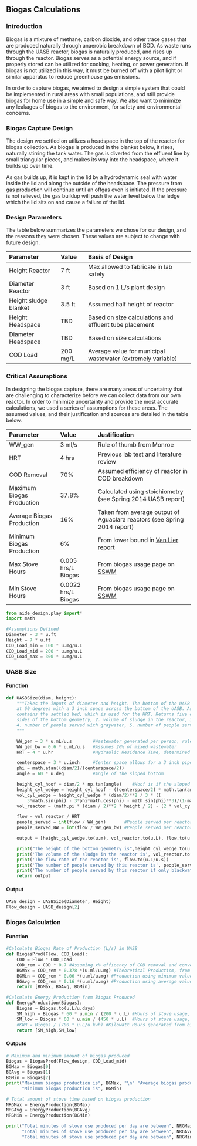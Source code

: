 ## Biogas Calculations

### Introduction
Biogas is a mixture of methane, carbon dioxide, and other trace gases that are produced naturally through anaerobic breakdown of BOD. As waste runs through the UASB reactor, biogas is naturally produced, and rises up through the reactor. Biogas serves as a potential energy source, and if properly stored can be utilized for cooking, heating, or power generation. If biogas is not utilized in this way, it must be burned off with a pilot light or similar apparatus to reduce greenhouse gas emissions.

In order to capture biogas, we aimed to design a simple system that could be implemented in rural areas with small populations, and still provide biogas for home use in a simple and safe way. We also want to minimize any leakages of biogas to the environment, for safety and environmental concerns.


### Biogas Capture Design
The design we settled on utilizes a headspace in the top of the reactor for biogas collection. As biogas is produced in the blanket below, it rises, naturally stirring the tank water. The gas is diverted from the effluent line by small triangular pieces, and makes its way into the headspace, where it builds up over time.

As gas builds up, it is kept in the lid by a hydrodynamic seal with water inside the lid and along the outside of the headspace. The pressure from gas production will continue until an offgas even is initiated. If the pressure is not relieved, the gas buildup will push the water level below the ledge which the lid sits on and cause a failure of the lid.


### Design Parameters
The table below summarizes the parameters we chose for our design, and the reasons they were chosen.  These values are subject to change with future design.

Parameter| Value | Basis of Design
:------------- |:-------------|:--------
Height Reactor| 7 ft | Max allowed to fabricate in lab safely
Diameter Reactor |3 ft | Based on 1 L/s plant design
Height sludge blanket | 3.5 ft| Assumed half height of reactor
Height Headspace | TBD | Based on size calculations and effluent tube placement
Diameter Headspace | TBD| Based on size calculations
COD Load | 200 mg/L | Average value for municipal wastewater (extremely variable)


### Critical Assumptions

In designing the biogas capture, there are many areas of uncertainty that are challenging to characterize before we can collect data from our own reactor.  In order to minimize uncertainty and provide the most accurate calculations, we used a series of assumptions for these areas.  The assumed values, and their justification and sources are detailed in the table below.

Parameter| Value | Justification
:------------- |:-------------|:--------
WW_gen| 3 ml/s | Rule of thumb from Monroe
HRT |4 hrs | Previous lab test and literature review
COD Removal | 70% | Assumed efficiency of reactor in COD breakdown
Maximum Biogas Production | 37.8% | Calculated using stoichiometry (see Spring 2014 UASB report)
Average Biogas Production | 16% | Taken from average output of Aguaclara reactors (see Spring 2014 report)
Minimum Biogas Production | 6% | From lower bound in [Van Lier report](https://courses.edx.org/c4x/DelftX/CTB3365STx/asset/Chap_4_Van_Lier_et_al.pdf)
Max Stove Hours | 0.005 hrs/L Biogas | From biogas usage page on [SSWM](https://www.sswm.info/content/direct-use-biogas)
Min Stove Hours | 0.0022 hrs/L Biogas | From biogas usage page on [SSWM](https://www.sswm.info/content/direct-use-biogas)


```python
from aide_design.play import*
import math

#Assumptions Defined
Diameter = 3 * u.ft
Height = 7 * u.ft
COD_Load_min = 100 * u.mg/u.L
COD_Load_mid = 200 * u.mg/u.L
COD_Load_max = 300 * u.mg/u.L
```

### UASB Size
#### Function
```python
def UASBSize(diam, height):
    """Takes the inputs of diameter and height. The bottom of the UASB is sloped
    at 60 degrees with a 3 inch space across the bottom of the UASB. Assumes that half the reactor
    contains the settled bed, which is used for the HRT. Returns five outputs: 1. height of the sloped
    sides of the bottom geometry, 2. volume of sludge in the reactor, 3. flow rate,
    4. number of people served with graywater, 5. number of people served with blackwater.
    """

    WW_gen = 3 * u.mL/u.s        #Wastewater generated per person, rule of thumb from Monroe
    WW_gen_bw = 0.6 * u.mL/u.s   #Assumes 20% of mixed wastewater
    HRT = 4 * u.hr               #Hydraulic Residence Time, determined from lab scale tests

    centerspace = 3 * u.inch     #Center space allows for a 3 inch pipe across the bottom
    phi = math.atan((diam/2)/(centerspace/2))
    angle = 60 * u.deg           #Angle of the sloped bottom

    height_cyl_hoof = diam/2 * np.tan(angle)    #Hoof is if the sloped bottom meets in the centerline
    height_cyl_wedge = height_cyl_hoof - ((centerspace/2) * math.tan(angle)) #Wedge is if the sloped bottom is offset from the centerline
    vol_cyl_wedge = height_cyl_wedge * (diam/2)**2 / 3 * ((
        3*math.sin(phi) - 3*phi*math.cos(phi) - math.sin(phi)**3)/(1-math.cos(phi)))
    vol_reactor = (math.pi * (diam / 2)**2 * height / 2) - (2 * vol_cyl_wedge)

    flow = vol_reactor / HRT
    people_served = int(flow / WW_gen)       #People served per reactor
    people_served_BW = int(flow / WW_gen_bw) #People served per reactor treating only blackwater

    output = [height_cyl_wedge.to(u.m), vol_reactor.to(u.L), flow.to(u.L/u.s), people_served, people_served_BW]

    print("The height of the bottom geometry is",height_cyl_wedge.to(u.m))
    print('The volume of the sludge in the reactor is', vol_reactor.to(u.L))
    print('The flow rate of the reactor is', flow.to(u.L/u.s))
    print('The number of people served by this reactor is', people_served)
    print('The number of people served by this reactor if only blackwater is treated is', people_served_BW)
    return output
```

#### Output
```python
UASB_design = UASBSize(Diameter, Height)
Flow_design = UASB_design[2]
```

### Biogas Calculation
#### Function
```python
#Calculate Biogas Rate of Production (L/s) in UASB
def BiogasProd(Flow, COD_Load):
    COD = Flow * COD_Load
    COD_rem = COD * 0.7 #Assuming x% efficency of COD removal and conversion in reactor
    BGMax = COD_rem * 0.378 *(u.ml/u.mg) #Theoretical Productiom, from Fall 2014 UASB team report
    BGMin = COD_rem * 0.06 *(u.ml/u.mg) #Production using minimum value from Van Lier report
    BGAvg = COD_rem * 0.16 *(u.ml/u.mg) #Production using average value from Spring 2014 tests
    return [BGMax, BGAvg, BGMin]

#Calculate Energy Production from Biogas Produced
def EnergyProduction(Biogas):
    Biogas = Biogas.to(u.L/u.days)
    SM_high = Biogas * 60 * u.min / (200 * u.L) #Hours of stove usage, given maximum efficency of stove
    SM_low = Biogas * 60 * u.min / (450 * u.L)  #Hours of stove usage, given minimum efficency
    #KWH = Biogas / (700 * u.L/u.kwh) #Kilowatt Hours generated from biogas used
    return [SM_high,SM_low]
```

#### Outputs
```python
# Maximum and minimum amount of biogas produced
Biogas = BiogasProd(Flow_design, COD_Load_mid)
BGMax = Biogas[0]
BGAvg = Biogas[1]
BGMin = Biogas[2]
print("Maximum biogas production is", BGMax, "\n" "Average biogas production is", BGAvg, "\n"
      "Minimum biogas production is", BGMin)

# Total amount of stove time based on biogas production
NRGMax = EnergyProduction(BGMax)
NRGAvg = EnergyProduction(BGAvg)
NRGMin = EnergyProduction(BGMin)

print("Total minutes of stove use produced per day are between", NRGMax[0], "and", NRGMax[1], "\n"
      "Total minutes of stove use produced per day are between", NRGAvg[0], "and", NRGAvg[1], "\n"
      "Total minutes of stove use produced per day are between", NRGMin[0], "and", NRGMin[1])
``` 
